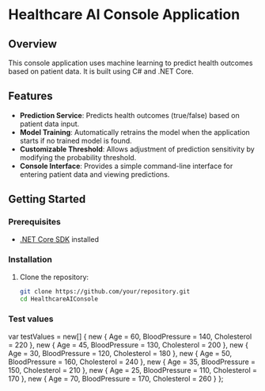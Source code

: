 ﻿# Healthcare AI Console Application

## Overview

This console application uses machine learning to predict health outcomes based on patient data. It is built using C# and .NET Core.

## Features

- **Prediction Service**: Predicts health outcomes (true/false) based on patient data input.
- **Model Training**: Automatically retrains the model when the application starts if no trained model is found.
- **Customizable Threshold**: Allows adjustment of prediction sensitivity by modifying the probability threshold.
- **Console Interface**: Provides a simple command-line interface for entering patient data and viewing predictions.

## Getting Started

### Prerequisites

- [.NET Core SDK](https://dotnet.microsoft.com/download) installed

### Installation

1. Clone the repository:

   ```bash
   git clone https://github.com/your/repository.git
   cd HealthcareAIConsole


### Test values
var testValues = new[]
            {
                new { Age = 60, BloodPressure = 140, Cholesterol = 220 },
                new { Age = 45, BloodPressure = 130, Cholesterol = 200 },
                new { Age = 30, BloodPressure = 120, Cholesterol = 180 },
                new { Age = 50, BloodPressure = 160, Cholesterol = 240 },
                new { Age = 35, BloodPressure = 150, Cholesterol = 210 },
                new { Age = 25, BloodPressure = 110, Cholesterol = 170 },
                new { Age = 70, BloodPressure = 170, Cholesterol = 260 }
            };

